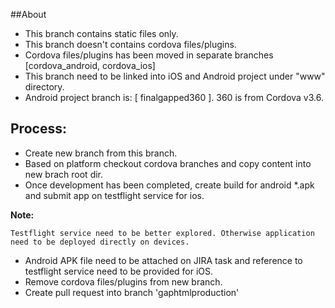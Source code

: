 ##About

* This branch contains static files only.
* This branch doesn't contains cordova files/plugins.
* Cordova files/plugins has been moved in separate branches [cordova\_android, cordova\_ios]
* This branch need to be linked into iOS and Android project under "www" directory.
* Android project branch is: [ finalgapped360 ]. 360 is from Cordova v3.6.

## Process:

* Create new branch from this branch.
* Based on platform checkout cordova branches and copy content into new brach root dir.
* Once development has been completed, create build for android \*.apk and submit app on testflight service for ios.

**Note:**

    Testflight service need to be better explored. Otherwise application need to be deployed directly on devices.

* Android APK file need to be attached on JIRA task and reference to testflight service need to be provided for iOS.
* Remove cordova files/plugins from new branch.
* Create pull request into branch 'gaphtmlproduction'

